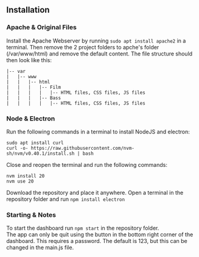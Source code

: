 ## Installation


### Apache & Original Files
Install the Apache Webserver by running `sudo apt install apache2` in a terminal. 
Then remove the 2 project folders to apche's folder (/var/www/html) and remove the default content. The file structure should then look like this:

```
|-- var
|   |-- www
|   |   |-- html
|   |   |   |-- Film
|   |   |   |   |-- HTML files, CSS files, JS files
|   |   |   |-- Bass
|   |   |   |   |-- HTML files, CSS files, JS files
```

### Node & Electron
Run the following commands in a terminal to install NodeJS and electron:
```
sudo apt install curl
curl -o- https://raw.githubusercontent.com/nvm-sh/nvm/v0.40.1/install.sh | bash
```
Close and reopen the terminal and run the following commands:
```
nvm install 20
nvm use 20
```

Download the repository and place it anywhere. Open a terminal in the repository 
folder and run `npm install electron`

### Starting & Notes
To start the dashboard run `npm start` in the repository folder. \
The app can only be quit using the button in the bottom right corner of the dashboard. This requires a password. The default is 123, but this can be changed in the main.js file.